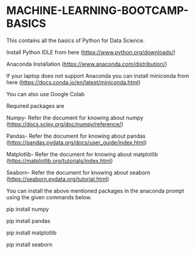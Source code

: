 # MACHINE-LEARNING-BOOTCAMP-BASICS
This contains all the basics of Python for Data Science.

Install Python IDLE from here (https://www.python.org/downloads/)

Anaconda Installation (https://www.anaconda.com/distribution/)

If your laptop does not support Anaconda you can install miniconda from here (https://docs.conda.io/en/latest/miniconda.html)

You can also use Google Colab

Required packages are

Numpy- Refer the document for knowing about numpy (https://docs.scipy.org/doc/numpy/reference/)

Pandas- Refer the document for knowing about pandas (https://pandas.pydata.org/docs/user_guide/index.html)

Matplotlib- Refer the document for knowing about matplotlib (https://matplotlib.org/tutorials/index.html)

Seaborn- Refer the document for knowing about seaborn (https://seaborn.pydata.org/tutorial.html)

You can install the above mentioned packages in the anaconda prompt using the given commands below.

pip install numpy

pip install pandas

pip install matplotlib

pip install seaborn
